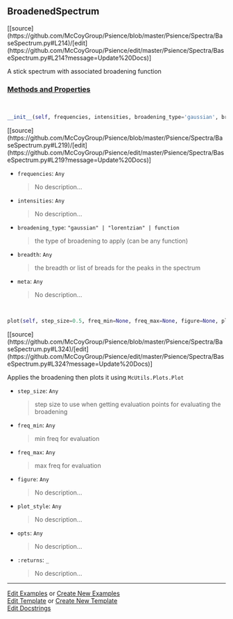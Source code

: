 ## <a id="Psience.Spectra.BaseSpectrum.BroadenedSpectrum">BroadenedSpectrum</a> 
<div class="docs-source-link" markdown="1">
[[source](https://github.com/McCoyGroup/Psience/blob/master/Psience/Spectra/BaseSpectrum.py#L214)/[edit](https://github.com/McCoyGroup/Psience/edit/master/Psience/Spectra/BaseSpectrum.py#L214?message=Update%20Docs)]
</div>

A stick spectrum with associated broadening function

<div class="collapsible-section">
 <div class="collapsible-section collapsible-section-header" markdown="1">
 
### <a class="collapse-link" data-toggle="collapse" href="#methods">Methods and Properties</a> <a class="float-right" data-toggle="collapse" href="#methods"><i class="fa fa-chevron-down"></i></a>

 </div>
 <div class="collapsible-section collapsible-section-body collapse" id="methods" markdown="1">

<a id="Psience.Spectra.BaseSpectrum.BroadenedSpectrum.__init__" class="docs-object-method">&nbsp;</a> 
```python
__init__(self, frequencies, intensities, broadening_type='gaussian', breadth=10, **meta): 
```
<div class="docs-source-link" markdown="1">
[[source](https://github.com/McCoyGroup/Psience/blob/master/Psience/Spectra/BaseSpectrum.py#L219)/[edit](https://github.com/McCoyGroup/Psience/edit/master/Psience/Spectra/BaseSpectrum.py#L219?message=Update%20Docs)]
</div>


- `frequencies`: `Any`
    >No description...
- `intensities`: `Any`
    >No description...
- `broadening_type`: `"gaussian" | "lorentzian" | function`
    >the type of broadening to apply (can be any function)
- `breadth`: `Any`
    >the breadth or list of breads for the peaks in the spectrum
- `meta`: `Any`
    >No description...

<a id="Psience.Spectra.BaseSpectrum.BroadenedSpectrum.plot" class="docs-object-method">&nbsp;</a> 
```python
plot(self, step_size=0.5, freq_min=None, freq_max=None, figure=None, plot_style=None, **opts): 
```
<div class="docs-source-link" markdown="1">
[[source](https://github.com/McCoyGroup/Psience/blob/master/Psience/Spectra/BaseSpectrum.py#L324)/[edit](https://github.com/McCoyGroup/Psience/edit/master/Psience/Spectra/BaseSpectrum.py#L324?message=Update%20Docs)]
</div>

Applies the broadening then plots it using `McUtils.Plots.Plot`
- `step_size`: `Any`
    >step size to use when getting evaluation points for evaluating the broadening
- `freq_min`: `Any`
    >min freq for evaluation
- `freq_max`: `Any`
    >max freq for evaluation
- `figure`: `Any`
    >No description...
- `plot_style`: `Any`
    >No description...
- `opts`: `Any`
    >No description...
- `:returns`: `_`
    >No description...

 </div>
</div>




___

[Edit Examples](https://github.com/McCoyGroup/Psience/edit/gh-pages/ci/examples/Psience/Spectra/BaseSpectrum/BroadenedSpectrum.md) or 
[Create New Examples](https://github.com/McCoyGroup/Psience/new/gh-pages/?filename=ci/examples/Psience/Spectra/BaseSpectrum/BroadenedSpectrum.md) <br/>
[Edit Template](https://github.com/McCoyGroup/Psience/edit/gh-pages/ci/docs/Psience/Spectra/BaseSpectrum/BroadenedSpectrum.md) or 
[Create New Template](https://github.com/McCoyGroup/Psience/new/gh-pages/?filename=ci/docs/templates/Psience/Spectra/BaseSpectrum/BroadenedSpectrum.md) <br/>
[Edit Docstrings](https://github.com/McCoyGroup/Psience/edit/master/Psience/Spectra/BaseSpectrum.py#L214?message=Update%20Docs)